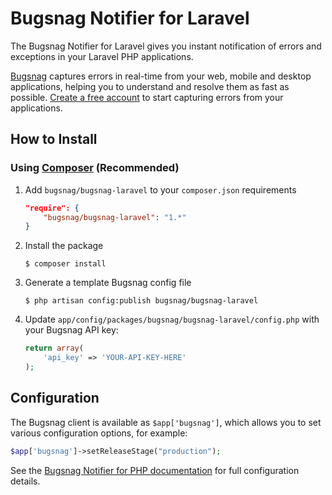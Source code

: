 Bugsnag Notifier for Laravel
============================

The Bugsnag Notifier for Laravel gives you instant notification of errors and
exceptions in your Laravel PHP applications.

[Bugsnag](https://bugsnag.com) captures errors in real-time from your web, 
mobile and desktop applications, helping you to understand and resolve them 
as fast as possible. [Create a free account](https://bugsnag.com) to start 
capturing errors from your applications.


How to Install
--------------

### Using [Composer](http://getcomposer.org/) (Recommended)

1.  Add `bugsnag/bugsnag-laravel` to your `composer.json` requirements

    ```json
    "require": {
        "bugsnag/bugsnag-laravel": "1.*"
    }
    ```

2.  Install the package

    ```shell
    $ composer install
    ```

3.  Generate a template Bugsnag config file

    ```shell
    $ php artisan config:publish bugsnag/bugsnag-laravel
    ```

4.  Update `app/config/packages/bugsnag/bugsnag-laravel/config.php` with your
    Bugsnag API key:

    ```php
    return array(
        'api_key' => 'YOUR-API-KEY-HERE'
    );
    ```


Configuration
-------------

The Bugsnag client is available as `$app['bugsnag']`, which allows you to set various
configuration options, for example:

```php
$app['bugsnag']->setReleaseStage("production");
```

See the [Bugsnag Notifier for PHP documentation](https://bugsnag.com/docs/notifier/php#additional-configuration)
for full configuration details.